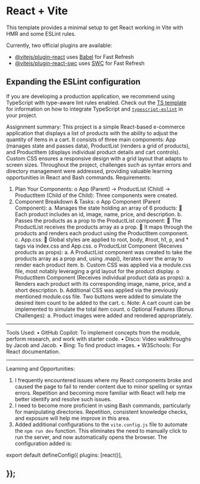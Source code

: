 # React + Vite

This template provides a minimal setup to get React working in Vite with HMR and some ESLint rules.

Currently, two official plugins are available:

- [@vitejs/plugin-react](https://github.com/vitejs/vite-plugin-react/blob/main/packages/plugin-react) uses [Babel](https://babeljs.io/) for Fast Refresh
- [@vitejs/plugin-react-swc](https://github.com/vitejs/vite-plugin-react/blob/main/packages/plugin-react-swc) uses [SWC](https://swc.rs/) for Fast Refresh

## Expanding the ESLint configuration

If you are developing a production application, we recommend using TypeScript with type-aware lint rules enabled. Check out the [TS template](https://github.com/vitejs/vite/tree/main/packages/create-vite/template-react-ts) for information on how to integrate TypeScript and [`typescript-eslint`](https://typescript-eslint.io) in your project.

<!-- additional Notes -->

Assignment summary: This project is a simple React-based e-commerce application that displays a list of products with the ability to adjust the quantity of items in a cart. It consists of three main components: App (manages state and passes data), ProductList (renders a grid of products), and ProductItem (displays individual product details and cart controls). Custom CSS ensures a responsive design with a grid layout that adapts to screen sizes. Throughout the project, challenges such as syntax errors and directory management were addressed, providing valuable learning opportunities in React and Bash commands.
Requirements:

1. Plan Your Components:
   o App (Parent) → ProductList (Child) → ProductItem (Child of the Child): Three components were created.
2. Component Breakdown & Tasks:
   o App Component (Parent Component):
   a. Manages the state holding an array of 6 products:
    Each product includes an id, image, name, price, and description.
   b. Passes the products as a prop to the ProductList component:
    The ProductList receives the products array as a prop.
    It maps through the products and renders each product using the ProductItem component.
   c. App.css:
    Global styles are applied to root, body, #root, h1, p, and \* tags via index.css and App.css.
   o ProductList Component (Receives products as props):
   a. A ProductList component was created to take the products array as a prop and, using .map(), iterates over the array to render each product item.
   b. Custom CSS was applied via a module.css file, most notably leveraging a grid layout for the product display.
   o ProductItem Component (Receives individual product data as props):
   a. Renders each product with its corresponding image, name, price, and a short description.
   b. Additional CSS was applied via the previously mentioned module.css file. Two buttons were added to simulate the desired item count to be added to the cart.
   c. Note: A cart count can be implemented to simulate the total item count.
   o Optional Features (Bonus Challenges):
   a. Product images were added and rendered appropriately.

---

Tools Used:
• GitHub Copilot: To implement concepts from the module, perform research, and work with starter code.
• Disco: Video walkthroughs by Jacob and Jacob.
• Bing: To find product images.
• W3Schools: For React documentation.

---

Learning and Opportunities:

1. I frequently encountered issues where my React components broke and caused the page to fail to render content due to minor spelling or syntax errors. Repetition and becoming more familiar with React will help me better identify and resolve such issues.
2. I need to become more proficient in using Bash commands, particularly for manipulating directories. Repetition, consistent knowledge checks, and exposure will help me improve in this area.
3. Added additional configurations to the `vite.config.js` file to automate the `npm run dev` function. This eliminates the need to manually click to run the server, and now automatically opens the browser. The configuration added is:

export default defineConfig({
plugins: [react()],

  <!-- server: {
    open: true,
  }, -->

## });
